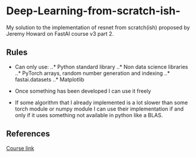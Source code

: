 # Deep-Learning-from-scratch-ish-

My solution to the implementation of resnet from scratch(ish) proposed by Jeremy Howard on FastAI course v3 part 2.

## Rules
* Can only use:
..* Python standard library
..* Non data science libraries
..* PyTorch arrays, random number generation and indexing
..* fastai.datasets
..* Matplotlib

* Once something has been developed I can use it freely
* If some algorithm that I already implemented is a lot slower than some torch module or numpy module I can use their implementation if and only if it uses something not available in python like a BLAS.

## References
[Course link](course.fast.ai)
